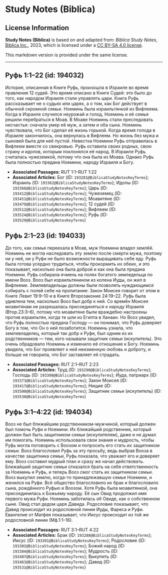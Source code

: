 # Study Notes (Biblica)

## License Information

**Study Notes (Biblica)** is based on and adapted from: _Biblica Study Notes_, [Biblica Inc.](https://www.biblica.com/), 2023, which is licensed under a [CC BY-SA 4.0 license](https://creativecommons.org/licenses/by-sa/4.0/legalcode.en).

This markdown version is provided under the same license.



--------------------------------

## Руфь 1:1–22 (id: 194032)

История, описанная в Книге Руфь, произошла в Израиле во время правления 12 судей. Это время описано в Книге Судей: это было до того, как народом Израиля стали управлять цари. Книга Руфь рассказывает не о судьях или царях, а о том, как Бог действует в обычной скромной семье. 
Ноеминь была израильтянкой из Вифлеема. Когда в Израиле случился неурожай и голод, Ноеминь и её семья решили перебраться в Моав. В Моаве Ноеминь стали преследовать несчастья: сначала умер её муж, а затем и оба сына. Ноеминь чувствовала, что Бог сделал её жизнь горькой. Когда время голода в Израиле закончилось, она вернулась в Вифлеем. Но жизнь без мужа и сыновей была для неё пустой. 
Невестка Ноемини Руфь отправилась в Вифлеем вместе со свекровью. Руфь оставила своих родных, свою страну и идолов, которым поклонялся её народ. В Израиле Руфь считалась чужеземкой, потому что она была из Моава. Однако Руфь была полностью предана Ноемини, народу Израиля и Богу.

* **Associated Passages:** RUT 1:1–RUT 1:22
* **Associated Articles:** Бог (ID: `193281@BiblicaStudyNotesKeyTerms`); Израиль (ID: `193362@BiblicaStudyNotesKeyTerms`); Идолы (ID: `193366@BiblicaStudyNotesKeyTerms`); Царь (ID: `193412@BiblicaStudyNotesKeyTerms`); Чужеземец (ID: `193451@BiblicaStudyNotesKeyTerms`); Моавитяне (ID: `193479@BiblicaStudyNotesKeyTerms`); 12 судей (ID: `193512@BiblicaStudyNotesKeyTerms`); Вифлеем (ID: `193524@BiblicaStudyNotesKeyTerms`); Руфь (ID: `193529@BiblicaStudyNotesKeyTerms`)

## Руфь 2:1–23 (id: 194033)

До того, как семья переехала в Моав, муж Ноемини владел землёй. Ноеминь не могла наследовать эту землю после смерти мужа, поэтому ни у неё, ни у Руфи не было возможности выращивать себе еду. Руфь была готова усердно трудиться, чтобы прокормить их обеих, и это показывает, насколько она была доброй и как она была предана Ноемини. Руфь собирала ячмень на полях богатого земледельца по имени Вооз. Вооз был израильтянином из колена Иуды, он жил в Вифлееме. Землевладельцы должны были позволять нуждающимся собирать с полей себе на пропитание: Закон Моисея говорит от этом в Книге Левит 19:9–10 и в Книге Второзаконие 24:19–22\. Руфь была удивлена тем, насколько Вооз был добр к ней. Со времён Моисея моавитянам не разрешалась присоединяться к народу Израиля (Втор.23:3–6\), потому что моавитяне были враждебно настроены против израильтян, когда те шли из Египта в Ханаан. Но Вооз увидел, что Руфь полностью предана Господу — он понимал, что Руфь доверяет Богу в том, что Он о ней позаботится. Ноеминь узнала, что землевладелец, который так добр к Руфи, был одним из их родственников — тем, кого называли защитник семьи (искупитель). Это очень обрадовало Ноеминь и изменило её отношение к Богу. Ноеминь увидела, что Бог проявляет к ней неизменную любовь и доброту, и больше не говорила, что Бог заставляет её страдать.

* **Associated Passages:** RUT 2:1–RUT 2:23
* **Associated Articles:** Труд (ID: `193290@BiblicaStudyNotesKeyTerms`); Господь (ID: `193308@BiblicaStudyNotesKeyTerms`); Иуда, патриарх (ID: `193373@BiblicaStudyNotesKeyTerms`); Закон Моисея (ID: `193417@BiblicaStudyNotesKeyTerms`); Нищие (ID: `193500@BiblicaStudyNotesKeyTerms`); Защитник семьи (искупитель) (ID: `193530@BiblicaStudyNotesKeyTerms`)

## Руфь 3:1–4:22 (id: 194034)

Вооз не был ближайшим родственником\-мужчиной, который должен был помочь Руфи и Ноемини. Их ближайший родственник, который должен был быть защитником семьи (искупителем), даже и не думал им помогать. Ноеминь использовала свои знания и мудрость, чтобы Руфь могла поговорить с Воозом и попросить его стать их защитником семьи. Вооз благословил Руфь за эту просьбу, ведь выбрав Вооза в качестве защитника семьи, Руфь показала, что уважает его и доверяет ему. Вооз составил мудрый план и сразу же начал действовать. Ближайший защитник семьи отказался брать на себя ответственность за Ноеминь и Руфь, и теперь Вооз смог стать их защитником семьи. Вооз выкупил землю, когда\-то принадлежавшую семье Ноемини, и женился на Руфи. Всё общество благословило их брак и благословило сына, рождённого Руфью и Воозом. Хотя Руфь была моавитянкой, она присоединилась к Божьему народу. Её сын Овид продолжил имя первого мужа Руфи. Ноеминь заботилась об Овиде, как о собственном сыне. Овид стал дедом царя Давида. Родословие показывает, что Давид происходит из родословной линии Иуды, Фареса и Руфи. Евангелие от Матфея показывает, что Иисус происходит из той же родословной линии (Мф.1:1–16\).

* **Associated Passages:** RUT 3:1–RUT 4:22
* **Associated Articles:** Брак (ID: `193288@BiblicaStudyNotesKeyTerms`); Иисус (ID: `193301@BiblicaStudyNotesKeyTerms`); Родословие  (ID: `193302@BiblicaStudyNotesKeyTerms`); Божий народ (ID: `193384@BiblicaStudyNotesKeyTerms`); Мудрость (ID: `193407@BiblicaStudyNotesKeyTerms`); Выкупить (ID: `193463@BiblicaStudyNotesKeyTerms`); Давид (ID: `193531@BiblicaStudyNotesKeyTerms`)

